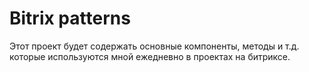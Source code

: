 # Bitrix patterns
Этот проект будет содержать основные компоненты, методы и т.д. которые используются мной ежедневно в проектах на битриксе.
